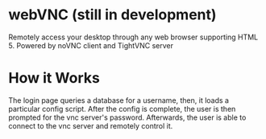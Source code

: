 # webVNC (still in development)
Remotely access your desktop through any web browser supporting HTML 5. Powered by noVNC client and TightVNC server
# How it Works
The login page queries a database for a username, then, it loads a particular config script. After the config is complete, the user is then prompted for the vnc server's password. Afterwards, the user is able to connect to the vnc server and remotely control it.
